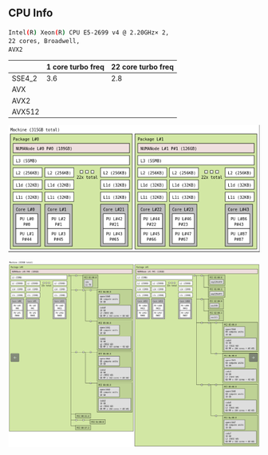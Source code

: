 ## CPU Info

```bash
Intel(R) Xeon(R) CPU E5-2699 v4 @ 2.20GHz× 2, 
22 cores, Broadwell, 
AVX2
```

|        | 1 core turbo freq | 22 core turbo freq |
| ------ | ----------------- | ------------------ |
| SSE4_2 | 3.6               | 2.8                |
| AVX    |                   |                    |
| AVX2   |                   |                    |
| AVX512 |                   |                    |

![1578763232222](typora-images-assets/1578763232222.png)

![1578763408754](typora-images-assets/1578763408754.png)

